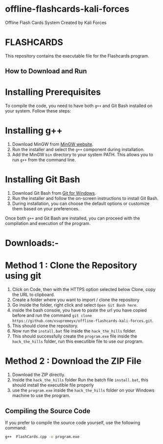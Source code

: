 # offline-flashcards-kali-forces
Offline Flash Cards System Created by Kali Forces


# FLASHCARDS #

This repository contains the executable file for the Flashcards program.

## How to Download and Run ##

# Installing Prerequisites

To compile the code, you need to have both `g++` and Git Bash installed on your system. Follow these steps:

# Installing g++

1. Download MinGW from [MinGW website](http://www.mingw.org/).
2. Run the installer and select the `g++` component during installation.
3. Add the MinGW `bin` directory to your system PATH. This allows you to run `g++` from the command line.

# Installing Git Bash

1. Download Git Bash from [Git for Windows](https://gitforwindows.org/).
2. Run the installer and follow the on-screen instructions to install Git Bash.
3. During installation, you can choose the default options or customize them based on your preferences.

Once both `g++` and Git Bash are installed, you can proceed with the compilation and execution of the program.

# Downloads:-
# Method 1 : Clone the Repository using git

1. Click on Code, then with the HTTPS option selected below Clone, copy the URL to clipboard.
2. Create a folder where you want to import / clone the repository
3. Go inside the folder, right click and select `Open Git Bash here`.
4. inside the bash console, you have to paste the url you have copied before and run the command
   `git clone https://github.com/xsupremeyx/offline-flashcards-kali-forces.git`.
5. This should clone the repository.
6. Now run the `install.bat` file inside the `hack_the_hills` folder.
7. This should successfully create the `program.exe` file inside the `hack_the_hills` folder, run this executible file to use our program.


    
# Method 2 : Download the ZIP File

1. Download the ZIP directly.
2. Inside the `hack_the_hills` folder Run the batch file `install.bat`, this should install the executible file properly
3. use the `program.exe` inside the `hack_the_hills` folder on your Windows machine to use the program.


## Compiling the Source Code

If you prefer to compile the source code yourself, use the following command:
```bash
g++  FlashCards.cpp -o program.exe
